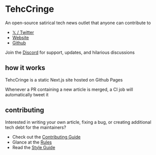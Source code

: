 # TehcCringe

An open-source satirical tech news outlet that anyone can contribute to

- [𝕏 / Twitter](https://x.com/TehcCringe)
- [Website](https://tehccringe.com)
- [Github](https://github.com/TehcCringe/TehcCringe)

Join the [Discord](https://discord.gg/vSwdyDAsUn) for support, updates, and hilarious discussions

## how it works

TehcCringe is a static Next.js site hosted on Github Pages

Whenever a PR containing a new article is merged, a CI job will automatically tweet it

## contributing

Interested in writing your own article, fixing a bug, or creating additional tech debt for the maintainers?

- Check out the [Contributing Guide](docs/contributing.md)
- Glance at the [Rules](docs/rules.md)
- Read the [Style Guide](docs/style-guide.md)
